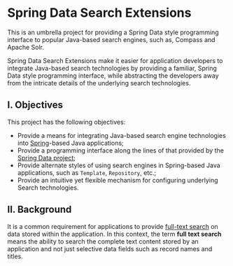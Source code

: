 Spring Data Search Extensions
=============================

This is an umbrella project for providing a Spring Data style programming
interface to popular Java-based search engines, such as, Compass and Apache
Solr.

Spring Data Search Extensions make it easier for application developers to
integrate Java-based search technologies by providing a familiar, Spring Data
style programming interface, while abstracting the developers away from the
intricate details of the underlying search technologies. 


I. Objectives
-------------
This project has the following objectives:

* Provide a means for integrating Java-based search engine technologies into
[Spring](http://www.springsource.org)-based Java applications;
* Provide a programming interface along the lines of that provided by the
[Spring Data project](http://www.springsource.org/spring-data);
* Provide alternate styles of using search engines in Spring-based Java
applications, such as `Template`, `Repository`, etc.;
* Provide an intuitive yet flexible mechanism for configuring underlying
Search technologies.


II. Background
--------------
It is a common requirement for applications to provide
[full-text search](http://en.wikipedia.org/wiki/Full_text_search) on data
stored within the application.  In this context, the term **full text search**
means the ability to search the complete text content stored by an application
and not just selective data fields such as record names and titles.